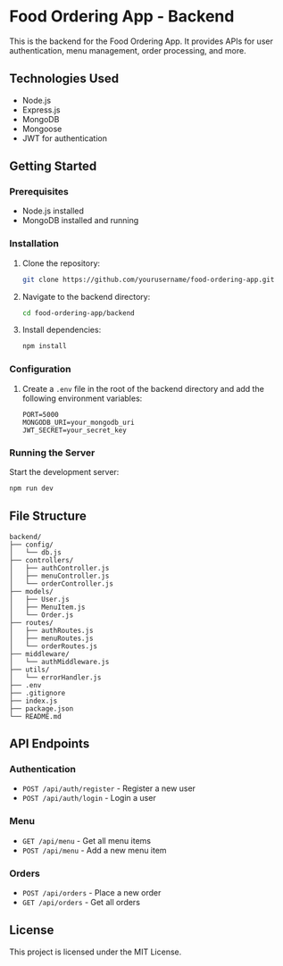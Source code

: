 # Food Ordering App - Backend

This is the backend for the Food Ordering App. It provides APIs for user authentication, menu management, order processing, and more.

## Technologies Used
- Node.js
- Express.js
- MongoDB
- Mongoose
- JWT for authentication

## Getting Started

### Prerequisites
- Node.js installed
- MongoDB installed and running

### Installation
1. Clone the repository:
    ```bash
    git clone https://github.com/yourusername/food-ordering-app.git
    ```
2. Navigate to the backend directory:
    ```bash
    cd food-ordering-app/backend
    ```
3. Install dependencies:
    ```bash
    npm install
    ```

### Configuration
1. Create a `.env` file in the root of the backend directory and add the following environment variables:
    ```env
    PORT=5000
    MONGODB_URI=your_mongodb_uri
    JWT_SECRET=your_secret_key
    ```

### Running the Server
Start the development server:
```bash
npm run dev
```

## File Structure
```
backend/
├── config/
│   └── db.js
├── controllers/
│   ├── authController.js
│   ├── menuController.js
│   └── orderController.js
├── models/
│   ├── User.js
│   ├── MenuItem.js
│   └── Order.js
├── routes/
│   ├── authRoutes.js
│   ├── menuRoutes.js
│   └── orderRoutes.js
├── middleware/
│   └── authMiddleware.js
├── utils/
│   └── errorHandler.js
├── .env
├── .gitignore
├── index.js
├── package.json
└── README.md
```

## API Endpoints

### Authentication
- `POST /api/auth/register` - Register a new user
- `POST /api/auth/login` - Login a user

### Menu
- `GET /api/menu` - Get all menu items
- `POST /api/menu` - Add a new menu item

### Orders
- `POST /api/orders` - Place a new order
- `GET /api/orders` - Get all orders

## License
This project is licensed under the MIT License.